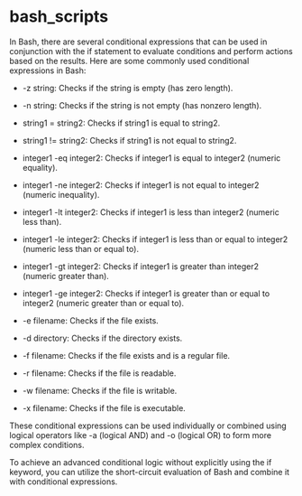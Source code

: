# bash_scripts

In Bash, there are several conditional expressions that can be used in conjunction with the if statement to evaluate conditions and perform actions based on the results. Here are some commonly used conditional expressions in Bash:

* -z string: Checks if the string is empty (has zero length).

* -n string: Checks if the string is not empty (has nonzero length).

* string1 = string2: Checks if string1 is equal to string2.

* string1 != string2: Checks if string1 is not equal to string2.

* integer1 -eq integer2: Checks if integer1 is equal to integer2 (numeric equality).

* integer1 -ne integer2: Checks if integer1 is not equal to integer2 (numeric inequality).

* integer1 -lt integer2: Checks if integer1 is less than integer2 (numeric less than).

* integer1 -le integer2: Checks if integer1 is less than or equal to integer2 (numeric less than or equal to).

* integer1 -gt integer2: Checks if integer1 is greater than integer2 (numeric greater than).

* integer1 -ge integer2: Checks if integer1 is greater than or equal to integer2 (numeric greater than or equal to).

* -e filename: Checks if the file exists.

* -d directory: Checks if the directory exists.

* -f filename: Checks if the file exists and is a regular file.

* -r filename: Checks if the file is readable.

* -w filename: Checks if the file is writable.

* -x filename: Checks if the file is executable.

These conditional expressions can be used individually or combined using logical operators like -a (logical AND) and -o (logical OR) to form more complex conditions.

To achieve an advanced conditional logic without explicitly using the if keyword, you can utilize the short-circuit evaluation of Bash and combine it with conditional expressions. 

